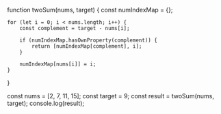 function twoSum(nums, target) {
    const numIndexMap = {};

    for (let i = 0; i < nums.length; i++) {
        const complement = target - nums[i];

        if (numIndexMap.hasOwnProperty(complement)) {
            return [numIndexMap[complement], i];
        }

        numIndexMap[nums[i]] = i;
    }
}

const nums = [2, 7, 11, 15];
const target = 9;
const result = twoSum(nums, target);
console.log(result);


